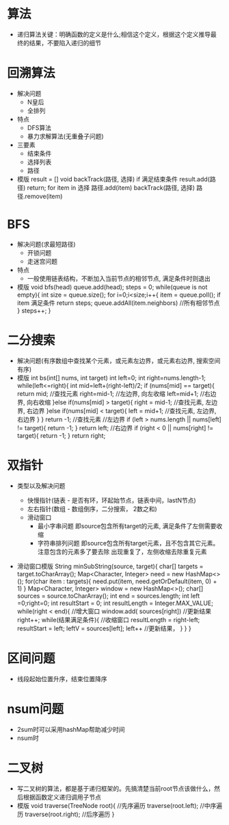 # 算法
* 递归算法关键：明确函数的定义是什么;相信这个定义，根据这个定义推导最终的结果，不要陷入递归的细节



# 回溯算法

* 解决问题
    * N皇后
    * 全排列
* 特点
    * DFS算法
    * 暴力求解算法(无重叠子问题)
* 三要素
    * 结束条件
    * 选择列表
    * 路径
* 模版 result = []
  void backTrack(路径, 选择)
  if 满足结束条件 result.add(路径)
  return; for item in 选择 路径.add(item)
  backTrack(路径, 选择)
  路径.remove(item)

# BFS

* 解决问题(求最短路径)
    * 开锁问题
    * 走迷宫问题
* 特点
    * 一般使用链表结构，不断加入当前节点的相邻节点, 满足条件时则退出
* 模版 void bfs(head)
  queue.add(head); steps = 0; while(queue is not empty){ int size = queue.size(); for i=0;i<size;i++{ item =
  queue.poll(); if item 满足条件 return steps; queue.addAll(item.neighbors) //所有相邻节点 } steps++; }

# 二分搜索

* 解决问题(有序数组中查找某个元素，或元素左边界，或元素右边界, 搜索空间有序)
* 模版 int bs(int[] nums, int target)
  int left=0; int right=nums.length-1; while(left<=right){ int mid=left+(right-left)/2; if (nums[mid] == target){ return
  mid; //查找元素 right=mid-1; //左边界, 向左收缩 left=mid+1; //右边界, 向右收缩 }else if(nums[mid] > target){ right = mid-1; //查找元素, 左边界,
  右边界 }else if(nums[mid] < target){ left = mid+1; //查找元素, 左边界, 右边界 } } return -1; //查找元素 //左边界 if (left > nums.length ||
  nums[left] != target){ return -1; } return left; //右边界 if (right < 0 || nums[right] != target){ return -1; } return
  right;

# 双指针

* 类型以及解决问题
    * 快慢指针(链表 - 是否有环，环起始节点，链表中间，lastN节点)
    * 左右指针(数组 - 数组倒序，二分搜索， 2数之和)
    * 滑动窗口
        * 最小字串问题 即source包含所有target的元素, 满足条件了左侧需要收缩
        * 字符串排列问题 即source包含所有target元素，且不包含其它元素。 注意包含的元素多了要去除 出现重复了，左侧收缩去除重复元素

* 滑动窗口模版 String minSubString(source, target){ char[] targets = target.toCharArray(); Map<Character, Integer> need = new
  HashMap<>(); for(char item : targets){ need.put(item, need.getOrDefault(item, 0) + 1)
  } Map<Character, Integer> window = new HashMap<>(); char[] sources = source.toCharArray(); int end = sources.length;
  int left =0;right=0; int resultStart = 0; int resultLength = Integer.MAX_VALUE; while(right < end){ //增大窗口 window.add(
  sources[right])
  //更新结果 right++; while(结果满足条件){ //收缩窗口 resultLength = right-left; resultStart = left; leftV = sources[left]; left++
  //更新结果， } } }

# 区间问题

* 线段起始位置升序，结束位置降序

# nsum问题

* 2sum时可以采用hashMap帮助减少时间
* nsum时

# 二叉树

* 写二叉树的算法，都是基于递归框架的。先搞清楚当前root节点该做什么，然后根据函数定义递归调用子节点
* 模版 void traverse(TreeNode root){ //先序遍历 traverse(root.left); //中序遍历 traverse(root.right); //后序遍历 }
    


    
    